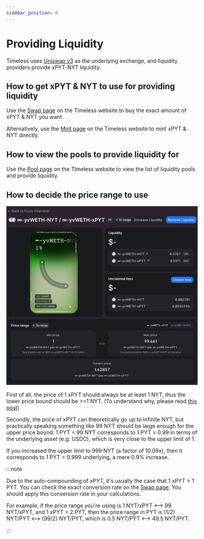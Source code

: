 ```yaml
---
sidebar_position: 8
---
```


# Providing Liquidity

Timeless uses [Uniswap v3](https://uniswap.org/) as the underlying exchange, and liquidity providers provide xPYT-NYT liquidity.

## How to get xPYT & NYT to use for providing liquidity

Use the [Swap page](https://timelessfi.com/swap) on the Timeless website to buy the exact amount of xPYT & NYT you want.

Alternatively, use the [Mint page](https://timelessfi.com/mint) on the Timeless website to mint xPYT & NYT directly.

## How to view the pools to provide liquidity for

Use the [Pool page](https://timelessfi.com/pool) on the TImeless website to view the list of liquidity pools and provide liquidity.

## How to decide the price range to use

![Example liquidity position](img/lp-example.png)

First of all, the price of 1 xPYT should always be at least 1 NYT, thus the lower price bound should be >=1 NYT. (To understand why, please read [this post](https://blog.timelessfi.com/posts/pyt-pricing/))

Secondly, the price of xPYT can theoretically go up to infinite NYT, but practically speaking something like 99 NYT should be large enough for the upper price bound. 1 PYT = 99 NYT corresponds to 1 PYT = 0.99 in terms of the underlying asset (e.g. USDC), which is very close to the upper limit of 1.

If you increased the upper limit to 999 NYT (a factor of 10.09x), then it corresponds to 1 PYT = 0.999 underlying, a mere 0.9% increase.

:::note

Due to the auto-compounding of xPYT, it's usually the case that 1 xPYT > 1 PYT. You can check the exact conversion rate on the [Swap page](https://timelessfi.com/swap). You should apply this conversion rate in your calculations.

For example, if the price range you're using is 1 NYT/xPYT ⟷ 99 NYT/xPYT, and 1 xPYT = 2 PYT, then the price range in PYT is (1/2) NYT/PYT ⟷ (99/2) NYT/PYT, which is 0.5 NYT/PYT ⟷ 49.5 NYT/PYT.

:::
